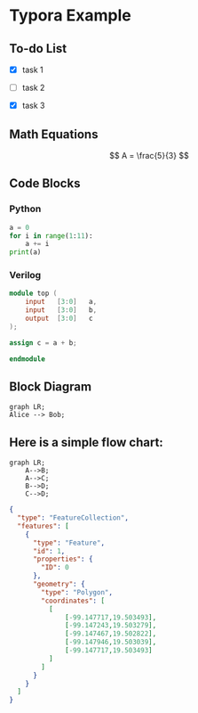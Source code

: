 # Typora Example

## To-do List

- [x] task 1

- [ ] task 2
- [x] task 3

## Math Equations

$$
A = \frac{5}{3}
$$

## Code Blocks

### Python

```python
a = 0
for i in range(1:11):
	a += i
print(a)
```

### Verilog

```verilog
module top (
    input	[3:0]	a,
    input 	[3:0]	b,
    output 	[3:0]	c
);

assign c = a + b;

endmodule
```

## Block Diagram

```mermaid
graph LR;
Alice --> Bob;
```

## Here is a simple flow chart:

```mermaid
graph LR;
    A-->B;
    A-->C;
    B-->D;
    C-->D;
```


```geojson
{
  "type": "FeatureCollection",
  "features": [
    {
      "type": "Feature",
      "id": 1,
      "properties": {
        "ID": 0
      },
      "geometry": {
        "type": "Polygon",
        "coordinates": [
          [
              [-99.147717,19.503493],
              [-99.147243,19.503279],
              [-99.147467,19.502822],
              [-99.147946,19.503039],
              [-99.147717,19.503493]
          ]
        ]
      }
    }
  ]
}
```
